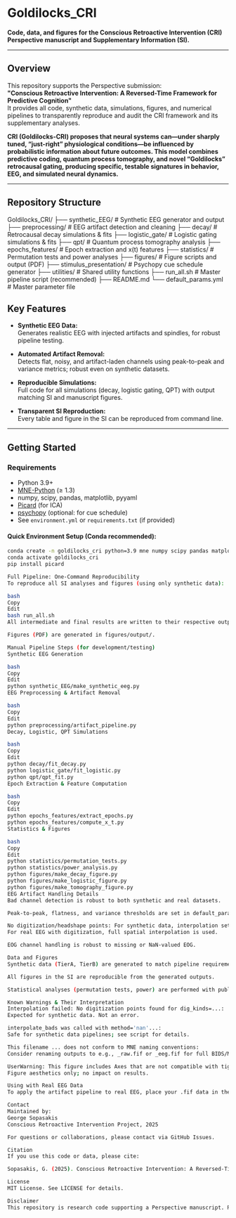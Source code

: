 # Goldilocks_CRI

**Code, data, and figures for the Conscious Retroactive Intervention (CRI) Perspective manuscript and Supplementary Information (SI).**

---

## Overview

This repository supports the Perspective submission:  
**"Conscious Retroactive Intervention: A Reversed-Time Framework for Predictive Cognition"**  
It provides all code, synthetic data, simulations, figures, and numerical pipelines to transparently reproduce and audit the CRI framework and its supplementary analyses.

**CRI (Goldilocks-CRI) proposes that neural systems can—under sharply tuned, “just-right” physiological conditions—be influenced by probabilistic information about future outcomes. This model combines predictive coding, quantum process tomography, and novel “Goldilocks” retrocausal gating, producing specific, testable signatures in behavior, EEG, and simulated neural dynamics.**

---

## Repository Structure

Goldilocks_CRI/
├── synthetic_EEG/ # Synthetic EEG generator and output
├── preprocessing/ # EEG artifact detection and cleaning
├── decay/ # Retrocausal decay simulations & fits
├── logistic_gate/ # Logistic gating simulations & fits
├── qpt/ # Quantum process tomography analysis
├── epochs_features/ # Epoch extraction and x(t) features
├── statistics/ # Permutation tests and power analyses
├── figures/ # Figure scripts and output (PDF)
├── stimulus_presentation/ # Psychopy cue schedule generator
├── utilities/ # Shared utility functions
├── run_all.sh # Master pipeline script (recommended)
├── README.md
└── default_params.yml # Master parameter file

## Key Features

- **Synthetic EEG Data:**  
  Generates realistic EEG with injected artifacts and spindles, for robust pipeline testing.

- **Automated Artifact Removal:**  
  Detects flat, noisy, and artifact-laden channels using peak-to-peak and variance metrics; robust even on synthetic datasets.

- **Reproducible Simulations:**  
  Full code for all simulations (decay, logistic gating, QPT) with output matching SI and manuscript figures.

- **Transparent SI Reproduction:**  
  Every table and figure in the SI can be reproduced from command line.

---

## Getting Started

### **Requirements**

- Python 3.9+
- [MNE-Python](https://mne.tools/) (≥ 1.3)
- numpy, scipy, pandas, matplotlib, pyyaml
- [Picard](https://pypi.org/project/picard/) (for ICA)
- [psychopy](https://www.psychopy.org/) (optional: for cue schedule)
- See `environment.yml` or `requirements.txt` (if provided)

#### **Quick Environment Setup (Conda recommended):**
```bash
conda create -n goldilocks_cri python=3.9 mne numpy scipy pandas matplotlib pyyaml
conda activate goldilocks_cri
pip install picard

Full Pipeline: One-Command Reproducibility
To reproduce all SI analyses and figures (using only synthetic data):

bash
Copy
Edit
bash run_all.sh
All intermediate and final results are written to their respective output/ folders.

Figures (PDF) are generated in figures/output/.

Manual Pipeline Steps (for development/testing)
Synthetic EEG Generation

bash
Copy
Edit
python synthetic_EEG/make_synthetic_eeg.py
EEG Preprocessing & Artifact Removal

bash
Copy
Edit
python preprocessing/artifact_pipeline.py
Decay, Logistic, QPT Simulations

bash
Copy
Edit
python decay/fit_decay.py
python logistic_gate/fit_logistic.py
python qpt/qpt_fit.py
Epoch Extraction & Feature Computation

bash
Copy
Edit
python epochs_features/extract_epochs.py
python epochs_features/compute_x_t.py
Statistics & Figures

bash
Copy
Edit
python statistics/permutation_tests.py
python statistics/power_analysis.py
python figures/make_decay_figure.py
python figures/make_logistic_figure.py
python figures/make_tomography_figure.py
EEG Artifact Handling Details
Bad channel detection is robust to both synthetic and real datasets.

Peak-to-peak, flatness, and variance thresholds are set in default_params.yml.

No digitization/headshape points: For synthetic data, interpolation sets bad channels to NaN (expected behavior).
For real EEG with digitization, full spatial interpolation is used.

EOG channel handling is robust to missing or NaN-valued EOG.

Data and Figures
Synthetic data (TierA, TierB) are generated to match pipeline requirements and test all artifact scenarios.

All figures in the SI are reproducible from the generated outputs.

Statistical analyses (permutation tests, power) are performed with published parameters.

Known Warnings & Their Interpretation
Interpolation failed: No digitization points found for dig_kinds=...:
Expected for synthetic data. Not an error.

interpolate_bads was called with method='nan'...:
Safe for synthetic data pipelines; see script for details.

This filename ... does not conform to MNE naming conventions:
Consider renaming outputs to e.g., _raw.fif or _eeg.fif for full BIDS/MNE compatibility.

UserWarning: This figure includes Axes that are not compatible with tight_layout:
Figure aesthetics only; no impact on results.

Using with Real EEG Data
To apply the artifact pipeline to real EEG, place your .fif data in the appropriate input directory, ensure digitization/headshape points are present, and update default_params.yml for your channel naming and thresholds. See comments in preprocessing/artifact_pipeline.py.

Contact
Maintained by:
George Sopasakis
Conscious Retroactive Intervention Project, 2025

For questions or collaborations, please contact via GitHub Issues.

Citation
If you use this code or data, please cite:

Sopasakis, G. (2025). Conscious Retroactive Intervention: A Reversed-Time Framework for Predictive Cognition.

License
MIT License. See LICENSE for details.

Disclaimer
This repository is research code supporting a Perspective manuscript. Results and simulations are for demonstration, transparency, and reproducibility. For clinical or commercial use, independent validation is required.
